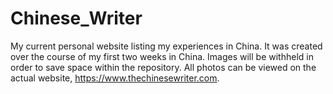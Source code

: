 # Chinese_Writer
My current personal website listing my experiences in China. It was created over the course of my first two weeks in China. Images will be withheld in order to save space within the repository. All photos can be viewed on the actual website, https://www.thechinesewriter.com.
